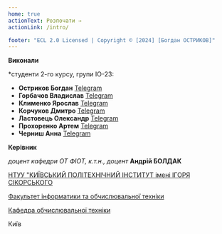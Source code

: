 ```yaml
---
home: true
actionText: Розпочати →
actionLink: /intro/

footer: "ECL 2.0 Licensed | Copyright © [2024] [Богдан ОСТРИКОВ]"
---
```



**Виконали** 

*студенти 2-го курсу, групи ІО-23:

- <span padding-right:5em></span> **Остриков Богдан** <a href="https://t.me/BohdanGeister" target="_blank"> Telegram </a>  
- <span padding-right:5em></span> **Горбачов Владислав** <a href="https://t.me/Vlad86557" target="_blank"> Telegram </a>
- <span padding-right:5em></span> **Клименко Ярослав** <a href="https://t.me/klm_ya" target="_blank"> Telegram </a>
- <span padding-right:5em></span> **Корчуков Дмитро** <a href="https://t.me/m1x3d0" target="_blank"> Telegram </a>
- <span padding-right:5em></span> **Ластовець Олександр** <a href="https://t.me/ResistAndDisorder" target="_blank"> Telegram </a>
- <span padding-right:5em></span> **Прохоренко Артем** <a href="https://t.me/artemm4ekk" target="_blank"> Telegram </a>
- <span padding-right:5em></span> **Черниш Анна** <a href="https://t.me/babkqa" target="_blank"> Telegram </a>

**Керівник**

*доцент кафедри ОТ ФІОТ, к.т.н., доцент*<span padding-right:5em></span> **Андрій БОЛДАК** 

[НТУУ "КИЇВСЬКИЙ ПОЛІТЕХНІЧНИЙ ІНСТИТУТ імені ІГОРЯ СІКОРСЬКОГО](https://kpi.ua/)

[Факультет інформатики та обчислювальної техніки](https://fiot.kpi.ua/)

[Кафедра обчислювальної техніки](https://comsys.kpi.ua/)

Київ
